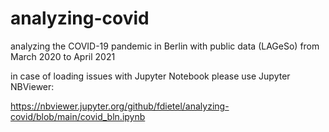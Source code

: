 # analyzing-covid
analyzing the COVID-19 pandemic in Berlin with public data (LAGeSo) from March 2020 to April 2021

in case of loading issues with Jupyter Notebook please use Jupyter NBViewer:

https://nbviewer.jupyter.org/github/fdietel/analyzing-covid/blob/main/covid_bln.ipynb

